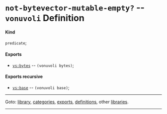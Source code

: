 

<a id='definition__vonuvoli__not-bytevector-mutable-empty_3f'></a>

# `not-bytevector-mutable-empty?` -- `vonuvoli` Definition


<a id='definition__vonuvoli__not-bytevector-mutable-empty_3f__kind'></a>

#### Kind

`predicate`;


<a id='definition__vonuvoli__not-bytevector-mutable-empty_3f__exports'></a>

#### Exports

 * [`vs:bytes`](../../vonuvoli/exports/vs_3a_bytes.md#export__vonuvoli__vs_3a_bytes) -- `(vonuvoli bytes)`;


<a id='definition__vonuvoli__not-bytevector-mutable-empty_3f__exports-recursive'></a>

#### Exports recursive

 * [`vs:base`](../../vonuvoli/exports/vs_3a_base.md#export__vonuvoli__vs_3a_base) -- `(vonuvoli base)`;

----

Goto: [library](../../vonuvoli/_index.md#library__vonuvoli), [categories](../../vonuvoli/categories/_index.md#toc__vonuvoli__categories), [exports](../../vonuvoli/exports/_index.md#toc__vonuvoli__exports), [definitions](../../vonuvoli/definitions/_index.md#toc__vonuvoli__definitions), other [libraries](../../_libraries.md#toc__libraries).

----

